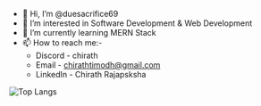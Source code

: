 - 👋 Hi, I’m @duesacrifice69
- 👀 I’m interested in Software Development & Web Development
- 🌱 I’m currently learning MERN Stack
- 📫 How to reach me:-
     - Discord - chirath
     - Email - chirathtimodh@gmail.com
     - LinkedIn - Chirath Rajapsksha

![Top Langs](https://github-readme-stats.vercel.app/api/top-langs/?username=duesacrifice69&layout=compact)
<!---
duesacrifice69/duesacrifice69 is a ✨ special ✨ repository because its `README.md` (this file) appears on your GitHub profile.
You can click the Preview link to take a look at your changes.
--->
